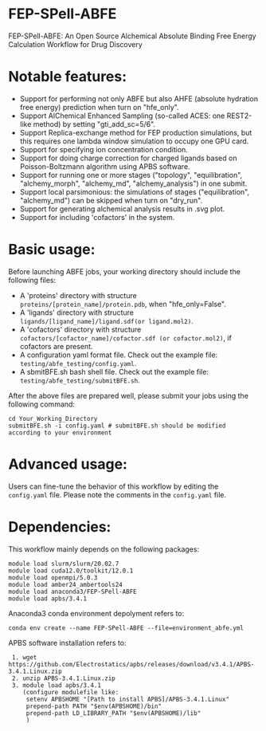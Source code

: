 # FEP-SPell-ABFE
FEP-SPell-ABFE: An Open Source Alchemical Absolute Binding Free Energy Calculation Workflow for Drug Discovery

# Notable features:
- Support for performing not only ABFE but also AHFE (absolute hydration free energy) prediction when turn on "hfe_only".
- Support AlChemical Enhanced Sampling (so-called ACES: one REST2-like method) by setting "gti_add_sc=5/6".
- Support Replica-exchange method for FEP production simulations, but this requires one lambda window simulation to occupy one GPU card.
- Support for specifying ion concentration condition.
- Support for doing charge correction for charged ligands based on Poisson-Boltzmann algorithm using APBS software.
- Support for running one or more stages ("topology", "equilibration", "alchemy_morph", "alchemy_md", "alchemy_analysis") in one submit.
- Support local parsimonious: the simulations of stages ("equilibration", "alchemy_md") can be skipped when turn on "dry_run".
- Support for generating alchemical analysis results in .svg plot.
- Support for including 'cofactors' in the system.

# Basic usage:
Before launching ABFE jobs, your working directory should include the following files:
- A 'proteins' directory with structure `proteins/[protein_name]/protein.pdb`, when "hfe_only=False".
- A 'ligands' directory with structure `ligands/[ligand_name]/ligand.sdf(or ligand.mol2)`.
- A 'cofactors' directory with structure `cofactors/[cofactor_name]/cofactor.sdf (or cofactor.mol2)`, if cofactors are present.
- A configuration yaml format file. Check out the example file: `testing/abfe_testing/config.yaml`.
- A sbmitBFE.sh bash shell file. Check out the example file: `testing/abfe_testing/submitBFE.sh`.

After the above files are prepared well, please submit your jobs using the following command:
```
cd Your_Working_Directory
submitBFE.sh -i config.yaml # submitBFE.sh should be modified according to your environment
```

# Advanced usage:
Users can fine-tune the behavior of this workflow by editing the `config.yaml` file. Please note the comments in the `config.yaml` file.

# Dependencies:
This workflow mainly depends on the following packages:
```
module load slurm/slurm/20.02.7
module load cuda12.0/toolkit/12.0.1
module load openmpi/5.0.3
module load amber24_ambertools24
module load anaconda3/FEP-SPell-ABFE
module load apbs/3.4.1
```
Anaconda3 conda environment depolyment refers to:
```
conda env create --name FEP-SPell-ABFE --file=environment_abfe.yml
```
APBS software installation refers to:
```
 1. wget https://github.com/Electrostatics/apbs/releases/download/v3.4.1/APBS-3.4.1.Linux.zip
 2. unzip APBS-3.4.1.Linux.zip
 3. module load apbs/3.4.1
    (configure modulefile like:
     setenv APBSHOME "[Path to install APBS]/APBS-3.4.1.Linux"
     prepend-path PATH "$env(APBSHOME)/bin"
     prepend-path LD_LIBRARY_PATH "$env(APBSHOME)/lib"
     )
```
